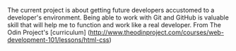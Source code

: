 The current project is about getting future developers accustomed to a developer's environment. Being able to work with Git and GitHub is valuable skill that will help me to function and work like a real developer.
 From The Odin Project's [curriculum]
 (http://www.theodinproject.com/courses/web-development-101/lessons/html-css)